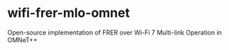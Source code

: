 # wifi-frer-mlo-omnet
Open-source implementation of FRER over Wi-Fi 7 Multi-link Operation in OMNeT++

